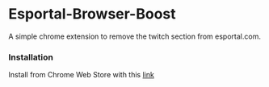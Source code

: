 # Esportal-Browser-Boost

A simple chrome extension to remove the twitch section from esportal.com.

### Installation 

Install from Chrome Web Store with this [link](https://chrome.google.com/webstore/detail/esportal-browser-boost/aonplddghfpjdjceajkfopaikohmfkdp)
